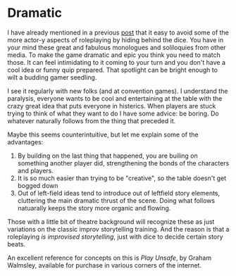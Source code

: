 # Dramatic

I have already mentioned in a previous [post](06-forest-DO.md) that it easy to avoid some of the more actor-y aspects of roleplaying by hiding behind the dice. You have in your mind these great and fabulous monologues and soliloquies from other media. To make the game dramatic and epic you think you need to match those. It can feel intimidating to it coming to your turn and you don't have a cool idea or funny quip prepared. That spotlight can be bright enough to wilt a budding gamer seedling. 

I see it regularly with new folks (and at convention games). I understand the paralysis, everyone wants to be cool and entertaining at the table with the crazy great idea that puts everyone in histerics. When players are stuck trying to think of what they want to do I have some advice: be boring. Do whatever naturally follows from the thing that preceded it. 

Maybe this seems counterintuitive, but let me explain some of the advantages: 
1.  By building on the last thing that happened, you are builing on something another player did, strengthening the bonds of the characters and players.
3.  It is so much easier than trying to be "creative", so the table doesn't get bogged down
3.  Out of left-field ideas tend to introduce out of leftfield story elements, cluttering the main dramatic thrust of the scene. Doing what follows natuarally keeps the story more organic and flowing.

Those with a little bit of theatre background will recognize these as just variations on the classic improv storytelling training. And the reason is that a roleplaying *is improvised storytelling*, just with dice to decide certain story beats.

An excellent reference for concepts on this is _Play Unsafe_, by Graham Walmsley, available for purchase in various corners of the internet.